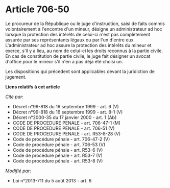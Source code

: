 # Article 706-50

Le procureur de la République ou le juge d'instruction, saisi de faits commis volontairement à l'encontre d'un mineur,
désigne un administrateur ad hoc lorsque la protection des intérêts de celui-ci n'est pas complètement assurée par ses
représentants légaux ou par l'un d'entre eux. L'administrateur ad hoc assure la protection des intérêts du mineur et exerce,
s'il y a lieu, au nom de celui-ci les droits reconnus à la partie civile. En cas de constitution de partie civile, le juge
fait désigner un avocat d'office pour le mineur s'il n'en a pas déjà été choisi un. 

Les dispositions qui précèdent sont applicables devant la juridiction de jugement.

**Liens relatifs à cet article**

_Cité par_:

  - Décret n°99-818 du 16 septembre 1999 - art. 6 (V)
  - Décret n°99-818 du 16 septembre 1999 - art. 8-1 (V)
  - Décret n°2000-35 du 17 janvier 2000 - art. 1 (Ab)
  - CODE DE PROCEDURE PENALE - art. 706-47-1 (M)
  - CODE DE PROCEDURE PENALE - art. 706-51 (V)
  - CODE DE PROCEDURE PENALE - art. R53-8-28 (V)
  - Code de procédure pénale - art. 706-47-2 (V)
  - Code de procédure pénale - art. 706-53 (V)
  - Code de procédure pénale - art. R53-6 (V)
  - Code de procédure pénale - art. R53-7 (V)
  - Code de procédure pénale - art. R53-8 (V)

_Modifié par_:

  - Loi n°2013-711 du 5 août 2013 - art. 6
